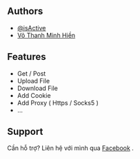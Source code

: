 ## Authors

- [@isActive](https://github.com/isActive)
- [Võ Thanh Minh Hiền](https://www.facebook.com/VTMH.Official/)
## Features

- Get / Post 
- Upload File
- Download File
- Add Cookie
- Add Proxy ( Https / Socks5 )
- ...


## Support

Cần hỗ trợ? Liên hệ với mình qua [Facebook](https://www.facebook.com/VTMH.Official) .

